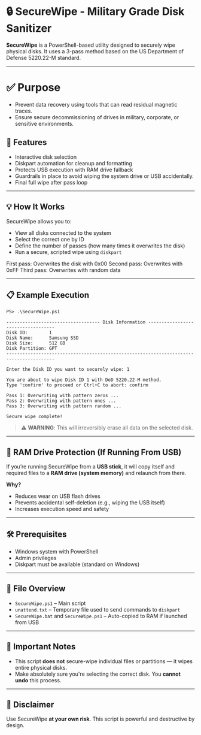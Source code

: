 # 🔒 SecureWipe - Military Grade Disk Sanitizer

**SecureWipe** is a PowerShell-based utility designed to securely wipe physical disks. It uses a 3-pass method based on the US Department of Defense 5220.22-M standard.

---

# ✅ Purpose
- Prevent data recovery using tools that can read residual magnetic traces.
- Ensure secure decommissioning of drives in military, corporate, or sensitive environments.


## 🚀 Features
- Interactive disk selection
- Diskpart automation for cleanup and formatting
- Protects USB execution with RAM drive fallback
- Guardrails in place to avoid wiping the system drive or USB accidentally.
- Final full wipe after pass loop

---

## 💡 How It Works

SecureWipe allows you to:
- View all disks connected to the system
- Select the correct one by ID
- Define the number of passes (how many times it overwrites the disk)
- Run a secure, scripted wipe using `diskpart`

First pass: Overwrites the disk with 0x00
Second pass: Overwrites with 0xFF
Third pass: Overwrites with random data

---

## 📋 Example Execution

```
PS> .\SecureWipe.ps1
```

```
----------------------------------- Disk Information -----------------------------------
Disk ID:        1
Disk Name:      Samsung SSD
Disk Size:      512 GB
Disk Partition: GPT
----------------------------------------------------------------------------------------

Enter the Disk ID you want to securely wipe: 1

You are about to wipe Disk ID 1 with DoD 5220.22-M method.
Type 'confirm' to proceed or Ctrl+C to abort: confirm

Pass 1: Overwriting with pattern zeros ...
Pass 2: Overwriting with pattern ones ...
Pass 3: Overwriting with pattern random ...

Secure wipe complete!
```

> ⚠️ **WARNING**: This will irreversibly erase all data on the selected disk.

---

## 🧠 RAM Drive Protection (If Running From USB)

If you’re running SecureWipe from a **USB stick**, it will copy itself and required files to a **RAM drive (system memory)** and relaunch from there.

**Why?**
- Reduces wear on USB flash drives
- Prevents accidental self-deletion (e.g., wiping the USB itself)
- Increases execution speed and safety

---

## 🛠 Prerequisites

- Windows system with PowerShell
- Admin privileges
- Diskpart must be available (standard on Windows)

---

## 📂 File Overview

- `SecureWipe.ps1` – Main script
- `unattend.txt` – Temporary file used to send commands to `diskpart`
- `SecureWipe.bat` and `SecureWipe.ps1` – Auto-copied to RAM if launched from USB

---

## 🔐 Important Notes

- This script **does not** secure-wipe individual files or partitions — it wipes entire physical disks.
- Make absolutely sure you're selecting the correct disk. You **cannot undo** this process.

---

## 📣 Disclaimer

Use SecureWipe **at your own risk**. This script is powerful and destructive by design.
